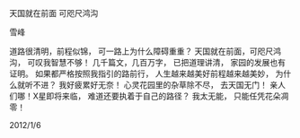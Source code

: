 天国就在前面 可咫尺鸿沟

雪峰


道路很清明，前程似锦，
可一路上为什么障碍重重？
天国就在前面，可咫尺鸿沟，
可叹我智慧不够！
几千篇文，几百万字，
已把道理讲清，
家园的发展也有证明。
如果都严格按照我指引的路前行，
人生越来越美好前程越来越美妙，
为什么就听不进？
我好疲累好无奈！
心灵花园里的杂草除不尽，
去天国无门！
亲人们哪！X星即将来临，
难道还要执着于自己的路径？
我太无能，
只能任凭花朵凋零！

2012/1/6



